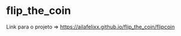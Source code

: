 # flip_the_coin

Link para o projeto => <a target= "_blank" href="https://ailafelixx.github.io/flip_the_coin/flipcoin">https://ailafelixx.github.io/flip_the_coin/flipcoin</a>